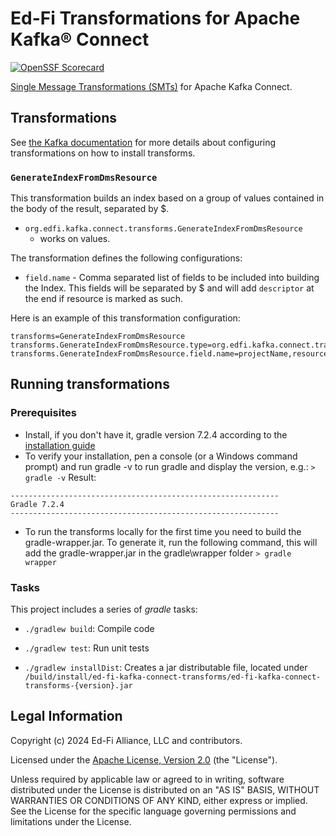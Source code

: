 # Ed-Fi Transformations for Apache Kafka® Connect

[![OpenSSF Scorecard](https://api.securityscorecards.dev/projects/github.com/CSR2017/Ed-Fi-Kafka-Connect/badge)](https://securityscorecards.dev/viewer/?uri=github.com/CSR2017/Ed-Fi-Kafka-Connect)

[Single Message Transformations
(SMTs)](https://kafka.apache.org/documentation/#connect_transforms) for Apache
Kafka Connect.

## Transformations

See [the Kafka
documentation](https://kafka.apache.org/documentation/#connect_transforms) for
more details about configuring transformations on how to install transforms.

### `GenerateIndexFromDmsResource`

This transformation builds an index based on a group of values contained in the
body of the result, separated by $.

- `org.edfi.kafka.connect.transforms.GenerateIndexFromDmsResource`
  - works on values.

The transformation defines the following configurations:

- `field.name` - Comma separated list of fields to be included into building the
  Index. This fields will be separated by $ and will add `descriptor` at the end
  if resource is marked as such.

Here is an example of this transformation configuration:

```properties
transforms=GenerateIndexFromDmsResource
transforms.GenerateIndexFromDmsResource.type=org.edfi.kafka.connect.transforms.GenerateIndexFromDmsResource
transforms.GenerateIndexFromDmsResource.field.name=projectName,resourceVersion,resourceName
```

## Running transformations

### Prerequisites

- Install, if you don't have it, gradle version 7.2.4 according to the
  [installation guide](https://gradle.org/install/)
- To verify your installation, pen a console (or a Windows command prompt) and
run gradle -v to run gradle and display the version, e.g.: `> gradle -v` Result:

```none
------------------------------------------------------------
Gradle 7.2.4
------------------------------------------------------------
```

- To run the transforms locally for the first time you need to build the
gradle-wrapper.jar. To generate it, run the following command, this will add the
gradle-wrapper.jar in the gradle\wrapper folder `> gradle wrapper`

### Tasks

This project includes a series of *gradle* tasks:

- `./gradlew build`: Compile code

- `./gradlew test`: Run unit tests

- `./gradlew installDist`: Creates a jar distributable file, located under
  `/build/install/ed-fi-kafka-connect-transforms/ed-fi-kafka-connect-transforms-{version}.jar`

## Legal Information

Copyright (c) 2024 Ed-Fi Alliance, LLC and contributors.

Licensed under the [Apache License, Version 2.0](./LICENSE) (the "License").

Unless required by applicable law or agreed to in writing, software distributed
under the License is distributed on an "AS IS" BASIS, WITHOUT WARRANTIES OR
CONDITIONS OF ANY KIND, either express or implied. See the License for the
specific language governing permissions and limitations under the License.
